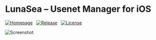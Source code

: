 # LunaSea &ndash; Usenet Manager for iOS

[![Homepage](https://img.shields.io/badge/Homepage-LunaSea-red?style=for-the-badge&logo=html5&color=%234ECCA3&logoColor=white)](https://www.lunasea.app) &nbsp; [![Release](https://img.shields.io/badge/AppStore-v2.0.0%20(333)-red?style=for-the-badge&logo=app-store&color=%230D96F6&logoColor=white)](https://apps.apple.com/us/app/lunasea/id1496797802?ls=1) &nbsp; [![License](https://img.shields.io/github/license/LunaSeaApp/LunaSea?color=%23222222&style=for-the-badge&logo=github&logoColor=white)](https://github.com/LunaSeaApp/LunaSea/blob/master/README.md)

![Screenshot](https://www.lunasea.app/images/hero.png)
